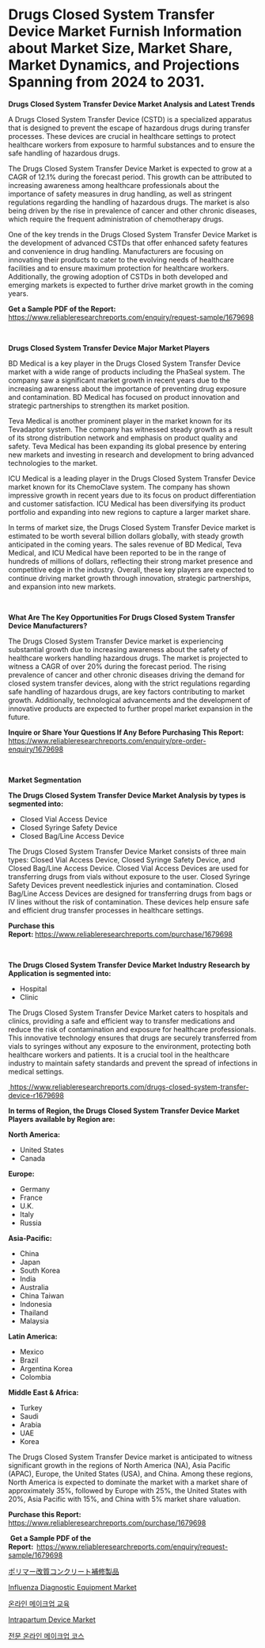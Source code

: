 <p><h1>Drugs Closed System Transfer Device Market Furnish Information about Market Size, Market Share, Market Dynamics, and Projections Spanning from 2024 to 2031.</h1></p><p><strong>Drugs Closed System Transfer Device Market Analysis and Latest Trends</strong></p>
<p><p>A Drugs Closed System Transfer Device (CSTD) is a specialized apparatus that is designed to prevent the escape of hazardous drugs during transfer processes. These devices are crucial in healthcare settings to protect healthcare workers from exposure to harmful substances and to ensure the safe handling of hazardous drugs.</p><p>The Drugs Closed System Transfer Device Market is expected to grow at a CAGR of 12.1% during the forecast period. This growth can be attributed to increasing awareness among healthcare professionals about the importance of safety measures in drug handling, as well as stringent regulations regarding the handling of hazardous drugs. The market is also being driven by the rise in prevalence of cancer and other chronic diseases, which require the frequent administration of chemotherapy drugs.</p><p>One of the key trends in the Drugs Closed System Transfer Device Market is the development of advanced CSTDs that offer enhanced safety features and convenience in drug handling. Manufacturers are focusing on innovating their products to cater to the evolving needs of healthcare facilities and to ensure maximum protection for healthcare workers. Additionally, the growing adoption of CSTDs in both developed and emerging markets is expected to further drive market growth in the coming years.</p></p>
<p><strong>Get a Sample PDF of the Report:&nbsp;</strong> <a href="https://www.reliableresearchreports.com/enquiry/request-sample/1679698">https://www.reliableresearchreports.com/enquiry/request-sample/1679698</a></p>
<p>&nbsp;</p>
<p><strong>Drugs Closed System Transfer Device Major Market Players</strong></p>
<p><p>BD Medical is a key player in the Drugs Closed System Transfer Device market with a wide range of products including the PhaSeal system. The company saw a significant market growth in recent years due to the increasing awareness about the importance of preventing drug exposure and contamination. BD Medical has focused on product innovation and strategic partnerships to strengthen its market position.</p><p>Teva Medical is another prominent player in the market known for its Tevadaptor system. The company has witnessed steady growth as a result of its strong distribution network and emphasis on product quality and safety. Teva Medical has been expanding its global presence by entering new markets and investing in research and development to bring advanced technologies to the market.</p><p>ICU Medical is a leading player in the Drugs Closed System Transfer Device market known for its ChemoClave system. The company has shown impressive growth in recent years due to its focus on product differentiation and customer satisfaction. ICU Medical has been diversifying its product portfolio and expanding into new regions to capture a larger market share.</p><p>In terms of market size, the Drugs Closed System Transfer Device market is estimated to be worth several billion dollars globally, with steady growth anticipated in the coming years. The sales revenue of BD Medical, Teva Medical, and ICU Medical have been reported to be in the range of hundreds of millions of dollars, reflecting their strong market presence and competitive edge in the industry. Overall, these key players are expected to continue driving market growth through innovation, strategic partnerships, and expansion into new markets.</p></p>
<p>&nbsp;</p>
<p><strong>What Are The Key Opportunities For Drugs Closed System Transfer Device Manufacturers?</strong></p>
<p><p>The Drugs Closed System Transfer Device market is experiencing substantial growth due to increasing awareness about the safety of healthcare workers handling hazardous drugs. The market is projected to witness a CAGR of over 20% during the forecast period. The rising prevalence of cancer and other chronic diseases driving the demand for closed system transfer devices, along with the strict regulations regarding safe handling of hazardous drugs, are key factors contributing to market growth. Additionally, technological advancements and the development of innovative products are expected to further propel market expansion in the future.</p></p>
<p><strong>Inquire or Share Your Questions If Any Before Purchasing This Report:</strong> <a href="https://www.reliableresearchreports.com/enquiry/pre-order-enquiry/1679698">https://www.reliableresearchreports.com/enquiry/pre-order-enquiry/1679698</a></p>
<p>&nbsp;</p>
<p><strong>Market Segmentation</strong></p>
<p><strong>The Drugs Closed System Transfer Device Market Analysis by types is segmented into:</strong></p>
<p><ul><li>Closed Vial Access Device</li><li>Closed Syringe Safety Device</li><li>Closed Bag/Line Access Device</li></ul></p>
<p><p>The Drugs Closed System Transfer Device Market consists of three main types: Closed Vial Access Device, Closed Syringe Safety Device, and Closed Bag/Line Access Device. Closed Vial Access Devices are used for transferring drugs from vials without exposure to the user. Closed Syringe Safety Devices prevent needlestick injuries and contamination. Closed Bag/Line Access Devices are designed for transferring drugs from bags or IV lines without the risk of contamination. These devices help ensure safe and efficient drug transfer processes in healthcare settings.</p></p>
<p><strong>Purchase this Report:&nbsp;</strong><a href="https://www.reliableresearchreports.com/purchase/1679698">https://www.reliableresearchreports.com/purchase/1679698</a></p>
<p>&nbsp;</p>
<p><strong>The Drugs Closed System Transfer Device Market Industry Research by Application is segmented into:</strong></p>
<p><ul><li>Hospital</li><li>Clinic</li></ul></p>
<p><p>The Drugs Closed System Transfer Device Market caters to hospitals and clinics, providing a safe and efficient way to transfer medications and reduce the risk of contamination and exposure for healthcare professionals. This innovative technology ensures that drugs are securely transferred from vials to syringes without any exposure to the environment, protecting both healthcare workers and patients. It is a crucial tool in the healthcare industry to maintain safety standards and prevent the spread of infections in medical settings.</p></p>
<p><a href="https://www.reliableresearchreports.com/drugs-closed-system-transfer-device-r1679698">&nbsp;https://www.reliableresearchreports.com/drugs-closed-system-transfer-device-r1679698</a></p>
<p><strong>In terms of Region, the Drugs Closed System Transfer Device Market Players available by Region are:</strong></p>
<p>
    <p> <strong> North America: </strong>
        <ul>
            <li>United States</li>
            <li>Canada</li>
        </ul>
        </p> 
    <p> <strong> Europe: </strong>
        <ul>
            <li>Germany</li>
            <li>France</li>
            <li>U.K.</li>
            <li>Italy</li>
            <li>Russia</li>
        </ul>
        </p> 
    <p> <strong> Asia-Pacific: </strong>
        <ul>
            <li>China</li>
            <li>Japan</li>
            <li>South Korea</li>
            <li>India</li>
            <li>Australia</li>
            <li>China Taiwan</li>
            <li>Indonesia</li>
            <li>Thailand</li>
            <li>Malaysia</li>
        </ul>
        </p> 
    <p> <strong> Latin America: </strong>
        <ul>
            <li>Mexico</li>
            <li>Brazil</li>
            <li>Argentina Korea</li>
            <li>Colombia</li>
        </ul>
        </p> 
    <p> <strong> Middle East & Africa: </strong>
        <ul>
            <li>Turkey</li>
            <li>Saudi</li>
            <li>Arabia</li>
            <li>UAE</li>
            <li>Korea</li>
        </ul>
    </p>
    </p>
<p><p>The Drugs Closed System Transfer Device market is anticipated to witness significant growth in the regions of North America (NA), Asia Pacific (APAC), Europe, the United States (USA), and China. Among these regions, North America is expected to dominate the market with a market share of approximately 35%, followed by Europe with 25%, the United States with 20%, Asia Pacific with 15%, and China with 5% market share valuation.</p></p>
<p><strong>Purchase this Report: </strong><a href="https://www.reliableresearchreports.com/purchase/1679698">https://www.reliableresearchreports.com/purchase/1679698</a></p>
<p>&nbsp;<strong>Get a Sample PDF of the Report:&nbsp;&nbsp;</strong><a href="https://www.reliableresearchreports.com/enquiry/request-sample/1679698">https://www.reliableresearchreports.com/enquiry/request-sample/1679698</a></p>
<p><strong></strong></p>
<p><p><a href="https://github.com/roulaayoub-saad/Market-Research-Report-List-1/blob/main/2081124108118.md">ポリマー改質コンクリート補修製品</a></p><p><a href="https://github.com/marthawweekle/Market-Research-Report-List-1/blob/main/influenza-diagnostic-equipment-market.md">Influenza Diagnostic Equipment Market</a></p><p><a href="https://github.com/CliftonFisher9067/Market-Research-Report-List-2/blob/main/4101588102800.md">온라인 메이크업 교육</a></p><p><a href="https://github.com/HenrietteMills1/Market-Research-Report-List-1/blob/main/intrapartum-device-market.md">Intrapartum Device Market</a></p><p><a href="https://github.com/fernandotryO5lson96765/Market-Research-Report-List-2/blob/main/1386306102801.md">전문 온라인 메이크업 코스</a></p></p>